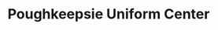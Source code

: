 ---
title: "Poughkeepsie Uniform Center"
url: /poughkeepsie/poughkeepsie-uniform-center/
shop: clothes
---